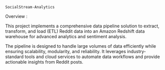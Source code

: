 


`SocialStream-Analytics`


Overview :

This project implements a comprehensive data pipeline solution to extract, transform, and load (ETL) Reddit data into an Amazon Redshift data warehouse for advanced analytics and sentiment analysis.

The pipeline is designed to handle large volumes of data efficiently while ensuring scalability, modularity, and reliability. It leverages industry-standard tools and cloud services to automate data workflows and provide actionable insights from Reddit posts.